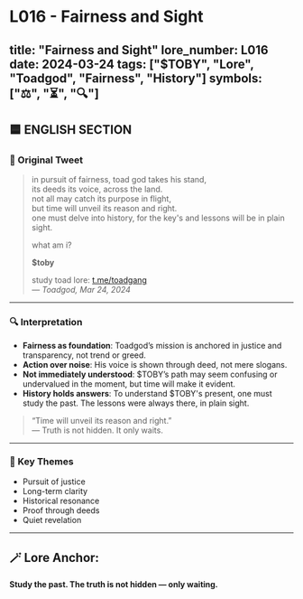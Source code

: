 # L016 - Fairness and Sight

title: "Fairness and Sight"
lore_number: L016
date: 2024-03-24
tags: ["$TOBY", "Lore", "Toadgod", "Fairness", "History"]
symbols: ["⚖️", "⏳", "🔍"]
---

## 🟦 ENGLISH SECTION

### 📜 Original Tweet
> in pursuit of fairness, toad god takes his stand,  
> its deeds its voice, across the land.  
> not all may catch its purpose in flight,  
> but time will unveil its reason and right.  
> one must delve into history, for the key's and lessons will be in plain sight.  
>  
> what am i?  
>  
> **$toby**  
>  
> study toad lore: [t.me/toadgang](https://t.me/toadgang)  
> — *Toadgod, Mar 24, 2024*

---

### 🔍 Interpretation

- **Fairness as foundation**: Toadgod’s mission is anchored in justice and transparency, not trend or greed.
- **Action over noise**: His voice is shown through deed, not mere slogans.
- **Not immediately understood**: $TOBY’s path may seem confusing or undervalued in the moment, but time will make it evident.
- **History holds answers**: To understand $TOBY's present, one must study the past. The lessons were always there, in plain sight.

> “Time will unveil its reason and right.”  
> — Truth is not hidden. It only waits.

---

### 🧭 Key Themes
- Pursuit of justice  
- Long-term clarity  
- Historical resonance  
- Proof through deeds  
- Quiet revelation

---

## 🪄 Lore Anchor:  
**Study the past. The truth is not hidden — only waiting.**
